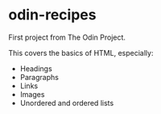 # odin-recipes
First project from The Odin Project.

This covers the basics of HTML, especially:
<ul>
    <li>Headings</li>
    <li>Paragraphs</li>
    <li>Links</li>
    <li>Images</li>
    <li>Unordered and ordered lists</li>
</ul>